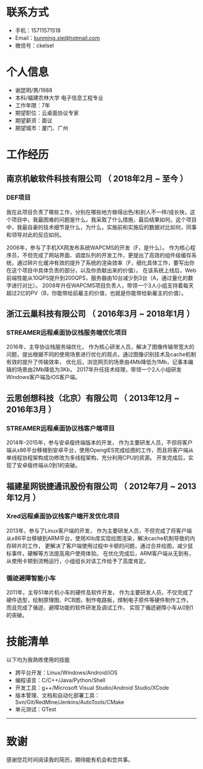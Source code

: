 
# 联系方式

- 手机：15711571518
- Email：kunming.xie@hotmail.com
- 微信号：ckelsel
# 个人信息

 - 谢昆明/男/1988
 - 本科/福建农林大学 电子信息工程专业
 - 工作年限：7年
 - 期望职位：云桌面协议专家
 - 期望薪资：面议
 - 期望城市：厦门、广州


# 工作经历

## 南京机敏软件科技有限公司 （ 2018年2月 ~ 至今 ）

### DEF项目 
我在此项目负责了哪些工作，分别在哪些地方做得出色/和别人不一样/成长快，这个项目中，我最困难的问题是什么，我采取了什么措施，最后结果如何。这个项目中，我最自豪的技术细节是什么，为什么，实施前和实施后的数据对比如何，同事和领导对此的反应如何。

2006年，参与了手机XX网发布系统WAPCMS的开发（F，是什么）。
作为核心程序员，不但完成了网站界面、调度队列的开发工作，更提出了高效的组件级缓存系统，通过碎片化缓冲有效的提升了系统的渲染效率（F，细化具体工作，要写出你在这个项目中具体负责的部分，以及你贡献出来的价值）。
在该系统上线后，Web前端性能从10QPS提升到200QPS，服务器由10台减少到3台（A，通过量化的数字进行对比）。
2008年升任WAPCMS项目负责人，带领一个3人小组支持着每天超过2亿的PV（B，你能带给前雇主的价值，也就是你能带给新雇主的价值）。

  
## 浙江云巢科技有限公司 （ 2016年3月 ~ 2018年1月 ）

### STREAMER远程桌面协议栈服务端优化项目
2016年，主导协议栈服务端优化，
作为核心研发人员，解决了图像传输带宽大的问题，提出根据不同的使用场景进行优化的观点，通过图像识别技术及cache机制有效的提升了传输效率，
优化后，浏览网页的场景由4Mb降低为1Mb，记事本编辑的场景由2Mb降低为3Kb，
2017年升任技术经理，带领一个2人小组研发Windows客户端及iOS客户端。

## 云思创想科技（北京）有限公司 （ 2013年12月 ~ 2016年3月 ）

### STREAMER远程桌面协议栈客户端项目
2014年-2015年，参与安卓瘦终端版本的开发，
作为主要研发人员，不但将客户端从x86平台移植到安卓平台，使用OpenglES完成绘图的工作，而且将客户端从单线程协程架构成功修改为多线程架构，充分利用CPU的资源。
开发完成后，实现了安卓瘦终端从0到1的突破。
  
## 福建星网锐捷通讯股份有限公司 （ 2012年7月 ~ 2013年12月 ）

### Xred远程桌面协议栈客户端开发优化项目
2013年，参与了Linux客户端的开发，
作为主要研发人员，不但完成了将客户端从x86平台移植到ARM平台，使用Xlib库实现绘图渲染，解决cache机制导致的内存碎片的工作，
更解决了客户端使用过程中卡顿的问题，通过合并绘图，减少鼠标事件，硬解等方法提高用户使用体验。
在优化完成后，ARM客户端从无到有，从使用卡顿到流畅运行，小组组长对该工作给予了高度肯定。

### 循迹避障智能小车
2011年，主导51单片机小车的硬件及软件开发，
作为主要研发人员，不仅完成了硬件选型，绘制原理图、PCB图，制作电路板，焊制电子原件等硬件制作工作，而且完成了循迹、避障功能的软件研发及调试工作，
实现了循迹避障小车从0到1的突破。

    
# 技能清单

以下均为我熟练使用的技能

- 跨平台开发：Linux/Windows/Android/iOS
- 编程语言：C/C++/Java/Python/Shell
- 开发工具：g++/Microsoft Visual Studio/Android Studio/XCode
- 版本管理、文档和自动化部署工具：Svn/Git/RedMine/Jenkins/AutoTools/CMake
- 单元测试：GTest
      
---      
# 致谢
感谢您花时间阅读我的简历，期待能有机会和您共事。
      
